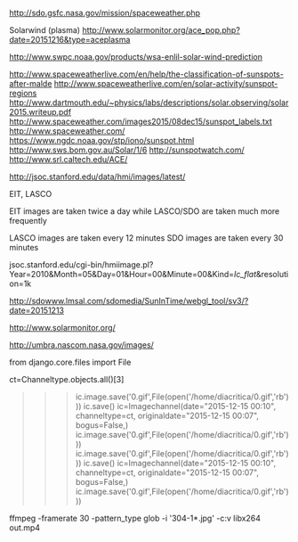 http://sdo.gsfc.nasa.gov/mission/spaceweather.php

Solarwind (plasma) http://www.solarmonitor.org/ace_pop.php?date=20151216&type=aceplasma

http://www.swpc.noaa.gov/products/wsa-enlil-solar-wind-prediction

http://www.spaceweatherlive.com/en/help/the-classification-of-sunspots-after-malde
http://www.spaceweatherlive.com/en/solar-activity/sunspot-regions
http://www.dartmouth.edu/~physics/labs/descriptions/solar.observing/solar2015.writeup.pdf
http://www.spaceweather.com/images2015/08dec15/sunspot_labels.txt
http://www.spaceweather.com/
https://www.ngdc.noaa.gov/stp/iono/sunspot.html
http://www.sws.bom.gov.au/Solar/1/6
http://sunspotwatch.com/
http://www.srl.caltech.edu/ACE/

http://jsoc.stanford.edu/data/hmi/images/latest/

EIT, LASCO

EIT images are taken twice a day while LASCO/SDO are taken much more frequently

LASCO images are taken every 12 minutes
SDO images are taken every 30 minutes

jsoc.stanford.edu/cgi-bin/hmiimage.pl?Year=2010&Month=05&Day=01&Hour=00&Minute=00&Kind=_Ic_flat_&resolution=1k

http://sdowww.lmsal.com/sdomedia/SunInTime/webgl_tool/sv3/?date=20151213

http://www.solarmonitor.org/

http://umbra.nascom.nasa.gov/images/

from django.core.files import File

ct=Channeltype.objects.all()[3]
>>> ic.image.save('0.gif',File(open('/home/diacritica/0.gif','rb')))
>>> ic.save()
>>> ic=Imagechannel(date="2015-12-15 00:10", channeltype=ct, originaldate="2015-12-15 00:07", bogus=False,)
>>> ic.image.save('0.gif',File(open('/home/diacritica/0.gif','rb')))
>>> ic.image.save('0.gif',File(open('/home/diacritica/0.gif','rb')))
>>> ic.save()
>>> ic=Imagechannel(date="2015-12-15 00:10", channeltype=ct, originaldate="2015-12-15 00:07", bogus=False,)
>>> ic.image.save('0.gif',File(open('/home/diacritica/0.gif','rb')))


ffmpeg -framerate 30 -pattern_type glob -i '304-1*.jpg' -c:v libx264 out.mp4
